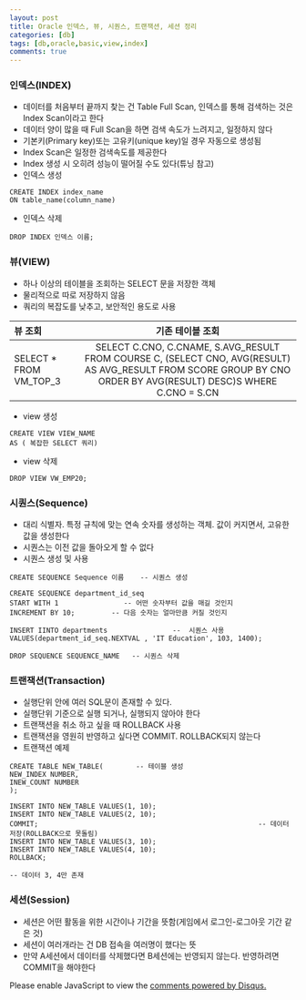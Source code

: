```yaml
---
layout: post
title: Oracle 인덱스, 뷰, 시퀀스, 트랜잭션, 세션 정리
categories: [db]
tags: [db,oracle,basic,view,index]
comments: true
---
```

### 인덱스(INDEX)

- 데이터를 처음부터 끝까지 찾는 건 Table Full Scan, 인덱스를 통해 검색하는 것은 Index Scan이라고 한다
- 데이터 양이 많을 때 Full Scan을 하면 검색 속도가 느려지고, 일정하지 않다
- 기본키(Primary key)또는 고유키(unique key)일 경우 자동으로 생성됨
- Index Scan은 일정한 검색속도를 제공한다
- Index 생성 시 오히려 성능이 떨어질 수도 있다(튜닝 참고)
- 인덱스 생성

~~~
CREATE INDEX index_name
ON table_name(column_name)
~~~
- 인덱스 삭제

~~~
DROP INDEX 인덱스 이름;
~~~

### 뷰(VIEW)

- 하나 이상의 테이블을 조회하는 SELECT 문을 저장한 객체
- 물리적으로 따로 저장하지 않음
- 쿼리의 복잡도를 낮추고, 보안적인 용도로 사용

|뷰 조회   | 기존 테이블 조회|
|:---|:---:|
| SELECT * FROM VM_TOP_3 | SELECT C.CNO, C.CNAME, S.AVG_RESULT FROM COURSE C, (SELECT CNO, AVG(RESULT)  AS AVG_RESULT FROM SCORE GROUP BY CNO ORDER BY AVG(RESULT) DESC)S WHERE C.CNO = S.CN |

- view 생성

~~~
CREATE VIEW VIEW_NAME
AS ( 복잡한 SELECT 쿼리) 
~~~
- view 삭제

~~~
DROP VIEW VW_EMP20;
~~~

### 시퀀스(Sequence)

- 대리 식별자. 특정 규칙에 맞는 연속 숫자를 생성하는 객체. 값이 커지면서, 고유한 값을 생성한다
- 시퀀스는 이전 값을 돌아오게 할 수 없다
- 시퀀스 생성 및 사용

~~~
CREATE SEQUENCE Sequence 이름    -- 시퀀스 생성

CREATE SEQUENCE department_id_seq
START WITH 1                -- 어떤 숫자부터 값을 매길 것인지
INCREMENT BY 10;         -- 다음 숫자는 얼마만큼 커질 것인지

INSERT IINTO departments                --  시퀀스 사용
VALUES(department_id_seq.NEXTVAL , 'IT Education', 103, 1400);

DROP SEQUENCE SEQUENCE_NAME   -- 시퀀스 삭제
~~~

### 트랜잭션(Transaction)

- 실행단위 안에 여러 SQL문이 존재할 수 있다.
- 실행단위 기준으로 실행 되거나, 실행되지 않아야 한다
- 트랜잭션을 취소 하고 싶을 때 ROLLBACK 사용
- 트랜잭션을 영원히 반영하고 싶다면 COMMIT. ROLLBACK되지 않는다
- 트랜잭션 예제

~~~
CREATE TABLE NEW_TABLE(        -- 테이블 생성
NEW_INDEX NUMBER,
INEW_COUNT NUMBER
);

INSERT INTO NEW_TABLE VALUES(1, 10); 
INSERT INTO NEW_TABLE VALUES(2, 10);
COMMIT;                                                      -- 데이터 저장(ROLLBACK으로 못돌림)
INSERT INTO NEW_TABLE VALUES(3, 10); 
INSERT INTO NEW_TABLE VALUES(4, 10);
ROLLBACK;

-- 데이터 3, 4만 존재

~~~

### 세션(Session)

- 세션은 어떤 활동을 위한 시간이나 기간을 뜻함(게임에서 로그인-로그아웃 기간 같은 것)
- 세션이 여러개라는 건 DB 접속을 여러명이 했다는 뜻
- 만약 A세션에서 데이터를 삭제했다면 B세션에는 반영되지 않는다. 반영하려면 COMMIT을 해야한다

<div id="disqus_thread"></div>
<script>

/**
*  RECOMMENDED CONFIGURATION VARIABLES: EDIT AND UNCOMMENT THE SECTION BELOW TO INSERT DYNAMIC VALUES FROM YOUR PLATFORM OR CMS.
*  LEARN WHY DEFINING THESE VARIABLES IS IMPORTANT: https://disqus.com/admin/universalcode/#configuration-variables*/
/*
var disqus_config = function () {
this.page.url = PAGE_URL;  // Replace PAGE_URL with your page's canonical URL variable
this.page.identifier = PAGE_IDENTIFIER; // Replace PAGE_IDENTIFIER with your page's unique identifier variable
};
*/
(function() { // DON'T EDIT BELOW THIS LINE
var d = document, s = d.createElement('script');
s.src = 'https://parkwonhui.disqus.com/embed.js';
s.setAttribute('data-timestamp', +new Date());
(d.head || d.body).appendChild(s);
})();
</script>
<noscript>Please enable JavaScript to view the <a href="https://disqus.com/?ref_noscript">comments powered by Disqus.</a></noscript>
                            


